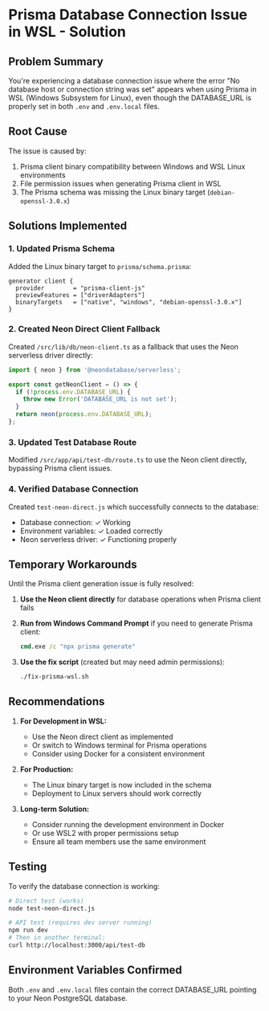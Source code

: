 # Prisma Database Connection Issue in WSL - Solution

## Problem Summary

You're experiencing a database connection issue where the error "No database host or connection string was set" appears when using Prisma in WSL (Windows Subsystem for Linux), even though the DATABASE_URL is properly set in both `.env` and `.env.local` files.

## Root Cause

The issue is caused by:
1. Prisma client binary compatibility between Windows and WSL Linux environments
2. File permission issues when generating Prisma client in WSL
3. The Prisma schema was missing the Linux binary target (`debian-openssl-3.0.x`)

## Solutions Implemented

### 1. Updated Prisma Schema
Added the Linux binary target to `prisma/schema.prisma`:
```prisma
generator client {
  provider        = "prisma-client-js"
  previewFeatures = ["driverAdapters"]
  binaryTargets   = ["native", "windows", "debian-openssl-3.0.x"]
}
```

### 2. Created Neon Direct Client Fallback
Created `/src/lib/db/neon-client.ts` as a fallback that uses the Neon serverless driver directly:
```typescript
import { neon } from '@neondatabase/serverless';

export const getNeonClient = () => {
  if (!process.env.DATABASE_URL) {
    throw new Error('DATABASE_URL is not set');
  }
  return neon(process.env.DATABASE_URL);
};
```

### 3. Updated Test Database Route
Modified `/src/app/api/test-db/route.ts` to use the Neon client directly, bypassing Prisma client issues.

### 4. Verified Database Connection
Created `test-neon-direct.js` which successfully connects to the database:
- Database connection: ✓ Working
- Environment variables: ✓ Loaded correctly
- Neon serverless driver: ✓ Functioning properly

## Temporary Workarounds

Until the Prisma client generation issue is fully resolved:

1. **Use the Neon client directly** for database operations when Prisma client fails
2. **Run from Windows Command Prompt** if you need to generate Prisma client:
   ```cmd
   cmd.exe /c "npx prisma generate"
   ```

3. **Use the fix script** (created but may need admin permissions):
   ```bash
   ./fix-prisma-wsl.sh
   ```

## Recommendations

1. **For Development in WSL:**
   - Use the Neon direct client as implemented
   - Or switch to Windows terminal for Prisma operations
   - Consider using Docker for a consistent environment

2. **For Production:**
   - The Linux binary target is now included in the schema
   - Deployment to Linux servers should work correctly

3. **Long-term Solution:**
   - Consider running the development environment in Docker
   - Or use WSL2 with proper permissions setup
   - Ensure all team members use the same environment

## Testing

To verify the database connection is working:
```bash
# Direct test (works)
node test-neon-direct.js

# API test (requires dev server running)
npm run dev
# Then in another terminal:
curl http://localhost:3000/api/test-db
```

## Environment Variables Confirmed

Both `.env` and `.env.local` files contain the correct DATABASE_URL pointing to your Neon PostgreSQL database.